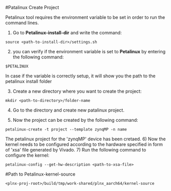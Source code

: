 #Patalinux Create Project

Petalinux tool requires the environment variable to be set in order to run the command lines.
1) Go to **Petalinux-install-dir** and write the command:

``
source <path-to-install-dir>/settings.sh
``

2) you can verify if the environment variable is set to **Petalinux** by entering the following command:

``
$PETALINUX
``

 In case if the variable is correctly setup, it will show you the path to the petalinux install folder

3) Create a new directory where you want to create the project:

``
mkdir <path-to-directory>/folder-name
``

4) Go to the directory and create new patalinux project.

5) Now the project can be created by the following command:

``
petalinux-create -t project --template zynqMP -n name 
``

The petalinux project for the 'zynqMP' device has been cretaed.
6) Now the kernel needs to be configured according to the hardware specified in form of 'xsa' file generated by Vivado.
7) Run the following command to configure the kernel:

``
petalinux-config --get-hw-description <path-to-xsa-file>
``

#Path to Petalinux-kernel-source

``
 <plnx-proj-root>/build/tmp/work-shared/plnx_aarch64/kernel-source
 ``

 
